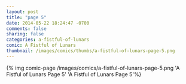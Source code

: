 ```yaml
---
layout: post
title: "page 5"
date: 2014-05-22 18:24:47 -0700
comments: false
sharing: false
categories: a-fistful-of-lunars
comic: A Fistful of Lunars
thumbnail: /images/comics/thumbs/a-fistful-of-lunars-page-5.png
---
```


{% img comic-page /images/comics/a-fistful-of-lunars-page-5.png 'A Fistful of Lunars Page 5' 'A Fistful of Lunars Page 5'%}